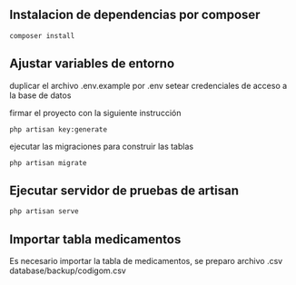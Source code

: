 ## Instalacion de dependencias por composer

```
composer install 
```
## Ajustar variables de entorno

duplicar el archivo .env.example por .env setear credenciales de acceso a la base de datos

firmar el proyecto con la siguiente instrucción

```
php artisan key:generate
```

ejecutar las migraciones para construir las tablas

```
php artisan migrate
```

## Ejecutar servidor de pruebas de artisan

```
php artisan serve
```

## Importar tabla medicamentos

Es necesario importar la tabla de medicamentos, se preparo archivo .csv database/backup/codigom.csv

